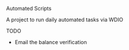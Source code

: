 Automated Scripts

A project to run daily automated tasks via WDIO

TODO
- Email the balance verification